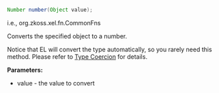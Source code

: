 ``` java
Number number(Object value);
```

  
i.e.,
<javadoc method="toNumber(java.lang.Object)">org.zkoss.xel.fn.CommonFns</javadoc>

Converts the specified object to a number.

Notice that EL will convert the type automatically, so you rarely need
this method. Please refer to [Type
Coercion](ZUML_Reference/EL_Expressions/Type_Coercion) for
details.

**Parameters:**

- value - the value to convert


